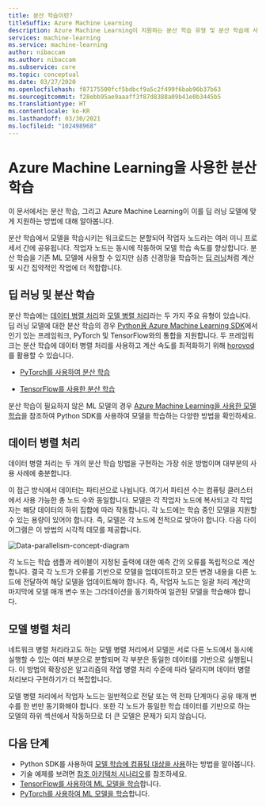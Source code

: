 ```yaml
---
title: 분산 학습이란?
titleSuffix: Azure Machine Learning
description: Azure Machine Learning이 지원하는 분산 학습 유형 및 분산 학습에 사용할 수 있는 오픈 소스 프레임워크 통합에 대해 알아보세요.
services: machine-learning
ms.service: machine-learning
author: nibaccam
ms.author: nibaccam
ms.subservice: core
ms.topic: conceptual
ms.date: 03/27/2020
ms.openlocfilehash: f87175500fcf5bdbcf9a5c2f499f6bab96b37b63
ms.sourcegitcommit: f28ebb95ae9aaaff3f87d8388a09b41e0b3445b5
ms.translationtype: HT
ms.contentlocale: ko-KR
ms.lasthandoff: 03/30/2021
ms.locfileid: "102498968"
---
```

# <a name="distributed-training-with-azure-machine-learning"></a>Azure Machine Learning을 사용한 분산 학습

이 문서에서는 분산 학습, 그리고 Azure Machine Learning이 이를 딥 러닝 모델에 맞게 지원하는 방법에 대해 알아봅니다. 

분산 학습에서 모델을 학습시키는 워크로드는 분할되어 작업자 노드라는 여러 미니 프로세서 간에 공유됩니다. 작업자 노드는 동시에 작동하여 모델 학습 속도를 향상합니다. 분산 학습을 기존 ML 모델에 사용할 수 있지만 심층 신경망을 학습하는 [딥 러닝](concept-deep-learning-vs-machine-learning.md)처럼 계산 및 시간 집약적인 작업에 더 적합합니다. 

## <a name="deep-learning-and-distributed-training"></a>딥 러닝 및 분산 학습 

분산 학습에는 [데이터 병렬 처리](#data-parallelism)와 [모델 병렬 처리](#model-parallelism)라는 두 가지 주요 유형이 있습니다. 딥 러닝 모델에 대한 분산 학습의 경우 [Python용 Azure Machine Learning SDK](/python/api/overview/azure/ml/intro)에서 인기 있는 프레임워크, PyTorch 및 TensorFlow와의 통합을 지원합니다. 두 프레임워크는 분산 학습에 데이터 병렬 처리를 사용하고 계산 속도를 최적화하기 위해 [horovod](https://horovod.readthedocs.io/en/latest/summary_include.html)를 활용할 수 있습니다. 

* [PyTorch를 사용하여 분산 학습](how-to-train-pytorch.md#distributed-training)

* [TensorFlow를 사용한 분산 학습](how-to-train-tensorflow.md#distributed-training)

분산 학습이 필요하지 않은 ML 모델의 경우 [Azure Machine Learning을 사용한 모델 학습](concept-train-machine-learning-model.md#python-sdk)을 참조하여 Python SDK를 사용하여 모델을 학습하는 다양한 방법을 확인하세요.

## <a name="data-parallelism"></a>데이터 병렬 처리

데이터 병렬 처리는 두 개의 분산 학습 방법을 구현하는 가장 쉬운 방법이며 대부분의 사용 사례에 충분합니다.

이 접근 방식에서 데이터는 파티션으로 나뉩니다. 여기서 파티션 수는 컴퓨팅 클러스터에서 사용 가능한 총 노드 수와 동일합니다. 모델은 각 작업자 노드에 복사되고 각 작업자는 해당 데이터의 하위 집합에 따라 작동합니다. 각 노드에는 학습 중인 모델을 지원할 수 있는 용량이 있어야 합니다. 즉, 모델은 각 노드에 전적으로 맞아야 합니다. 다음 다이어그램은 이 방법의 시각적 데모를 제공합니다.

![Data-parallelism-concept-diagram](./media/concept-distributed-training/distributed-training.svg)

각 노드는 학습 샘플과 레이블이 지정된 출력에 대한 예측 간의 오류를 독립적으로 계산합니다. 결국 각 노드가 오류를 기반으로 모델을 업데이트하고 모든 변경 내용을 다른 노드에 전달하여 해당 모델을 업데이트해야 합니다. 즉, 작업자 노드는 일괄 처리 계산의 마지막에 모델 매개 변수 또는 그라데이션을 동기화하여 일관된 모델을 학습해야 합니다. 

## <a name="model-parallelism"></a>모델 병렬 처리

네트워크 병렬 처리라고도 하는 모델 병렬 처리에서 모델은 서로 다른 노드에서 동시에 실행할 수 있는 여러 부분으로 분할되며 각 부분은 동일한 데이터를 기반으로 실행됩니다. 이 방법의 확장성은 알고리즘의 작업 병렬 처리 수준에 따라 달라지며 데이터 병렬 처리보다 구현하기가 더 복잡합니다. 

모델 병렬 처리에서 작업자 노드는 일반적으로 전달 또는 역 전파 단계마다 공유 매개 변수를 한 번만 동기화해야 합니다. 또한 각 노드가 동일한 학습 데이터를 기반으로 하는 모델의 하위 섹션에서 작동하므로 더 큰 모델은 문제가 되지 않습니다.

## <a name="next-steps"></a>다음 단계

* Python SDK를 사용하여 [모델 학습에 컴퓨팅 대상을 사용](how-to-set-up-training-targets.md)하는 방법을 알아봅니다.
* 기술 예제를 보려면 [참조 아키텍처 시나리오](/azure/architecture/reference-architectures/ai/training-deep-learning)를 참조하세요.
* [TensorFlow를 사용하여 ML 모델을 학습](how-to-train-tensorflow.md)합니다.
* [PyTorch를 사용하여 ML 모델을 학습](how-to-train-pytorch.md)합니다.